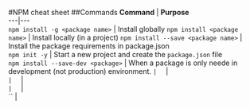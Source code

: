 #NPM cheat sheet
##Commands
**Command** | **Purpose**  
---|---  
`npm install -g <package name>` |  Install globally
`npm install <package name>` |  Install locally (in a project) 
`npm install --save <package name>` |  Install the package requirements in package.json  
`npm init -y` | Start a new project and create the `package.json` file  
`npm install --save-dev <package>` |  When a package is only neede in development (not production) environment.
`` |  
`` |  
`` |  
`` |  
`` |  
`` |  
`` |  

